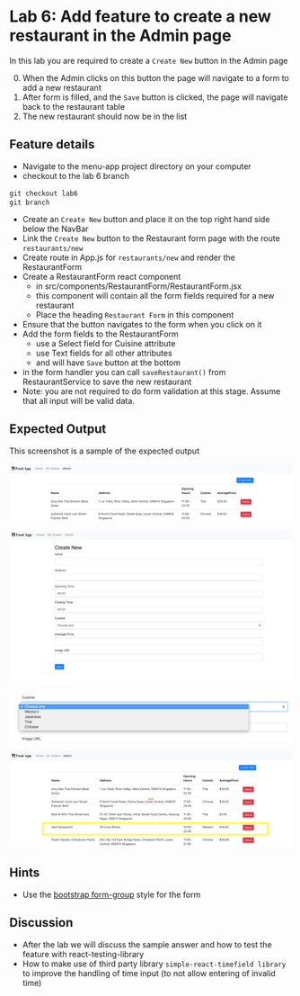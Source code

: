 # Lab 6: Add feature to create a new restaurant in the Admin page

In this lab you are required to create a `Create New` button in the Admin page

0. When the Admin clicks on this button the page will navigate to a form to add a new restaurant
1. After form is filled, and the `Save` button is clicked, the page will navigate back to the restaurant table
1. The new restaurant should now be in the list

## Feature details

- Navigate to the menu-app project directory on your computer
- checkout to the lab 6 branch

```
git checkout lab6
git branch
```

- Create an `Create New` button and place it on the top right hand side below the NavBar
- Link the `Create New` button to the Restaurant form page with the route `restaurants/new`
- Create route in App.js for `restaurants/new` and render the RestaurantForm
- Create a RestaurantForm react component
  - in src/components/RestaurantForm/RestaurantForm.jsx
  - this component will contain all the form fields required for a new restaurant
  - Place the heading `Restaurant Form` in this component
- Ensure that the button navigates to the form when you click on it
- Add the form fields to the RestaurantForm
  - use a Select field for Cuisine attribute
  - use Text fields for all other attributes
  - and will have `Save` button at the bottom
- in the form handler you can call `saveRestaurant()` from RestaurantService to save the new restaurant
- Note: you are not required to do form validation at this stage. Assume that all input will be valid data.

## Expected Output

This screenshot is a sample of the expected output

![Create New restaurant button on the Admin page](../../../.gitbook/assets/front-end-web-development/react/menu-app-labs/lab6-output-1.png)

![Create new restaurant form](../../../.gitbook/assets/front-end-web-development/react/menu-app-labs/lab6-output-2.png)

![Options in the cuisine select field](../../../.gitbook/assets/front-end-web-development/react/menu-app-labs/lab6-output-3.png)

![Restaurant table now contains the newly created restaurant](../../../.gitbook/assets/front-end-web-development/react/menu-app-labs/lab6-output-4.png)

## Hints

- Use the [bootstrap form-group](https://getbootstrap.com/docs/4.1/components/forms/#overview) style for the form

## Discussion

- After the lab we will discuss the sample answer and how to test the feature with react-testing-library
- How to make use of third party library `simple-react-timefield library` to improve the handling of time input (to not allow entering of invalid time)
